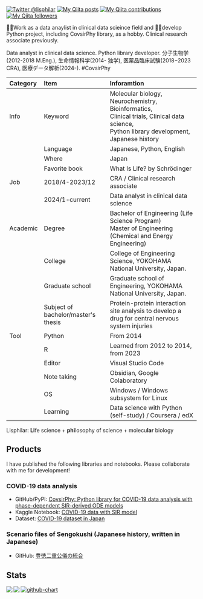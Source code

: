 [![Twitter @lisphilar](https://img.shields.io/twitter/follow/lisphilar?label=Talk%20with%20Lisphilar&style=social)](https://twitter.com/lisphilar)
[![My Qiita posts](https://qiita-badge.apiapi.app/s/lisphilar/posts.svg)](http://qiita.com/lisphilar)
[![My Qiita contributions](https://qiita-badge.apiapi.app/s/lisphilar/contributions.svg)](http://qiita.com/lisphilar)
[![My Qiita followers](https://qiita-badge.apiapi.app/s/lisphilar/followers.svg)](http://qiita.com/lisphilar)
                
👨‍💼Work as a data anaylist in clinical data scieince field and 👨‍💻develop Python project, including CovsirPhy library, as a hobby.
Clinical research associate previously.

Data analyst in clinical data science. Python library developer.
分子生物学(2012-2018 M.Eng.), 生命情報科学(2014- 独学), 医薬品臨床試験(2018−2023 CRA), 医療データ解析(2024-).
#CovsirPhy

|Category|Item|Inforamtion|
|:--|:--|:--|
| Info | Keyword | Molecular biology, Neurochemistry, Bioinformatics,<br>Clinical trials, Clinical data science,<br>Python library development,<br>Japanese history |
|| Language | Japanese, Python, English |
|| Where | Japan |
|| Favorite book | What Is Life? by Schrödinger |
| Job | 2018/4-2023/12 | CRA / Clinical research associate |
|| 2024/1-current | Data analyst in clinical data science |
| Academic | Degree | 	Bachelor of Engineering (Life Science Program)<br>Master of Engineering (Chemical and Energy Engineering) |
|| College | College of Engineering Science, YOKOHAMA National University, Japan. |
|| Graduate school | Graduate school of Engineering, YOKOHAMA National University, Japan. |
|| Subject of bachelor/master's thesis | Protein-protein interaction site analysis to develop a drug for central nervous system injuries
| Tool | Python | From 2014 |
|| R | Learned from 2012 to 2014, from 2023 |
|| Editor | Visual Studio Code |
|| Note taking | Obsidian, Google Colaboratory |
|| OS | Windows / Windows subsystem for Linux |
|| Learning | Data science with Python (self-study) / Coursera / edX |

Lisphilar: **Li**fe science + **phi**losophy of science + molecu**lar** biology

## Products
I have published the following libraries and notebooks. Please collaborate with me for development!

### COVID-19 data analysis
- GitHub/PyPI: [CovsirPhy: Python library for COVID-19 data analysis with phase-dependent SIR-derived ODE models](https://github.com/lisphilar/covid19-sir)
- Kaggle Notebook: [COVID-19 data with SIR model](https://www.kaggle.com/lisphilar/covid-19-data-with-sir-model)
- Dataset: [COVID-19 dataset in Japan](https://github.com/lisphilar/covid19-sir/tree/main/data)

### Scenario files of Sengokushi (Japanese history, written in Japanese)

- GitHub: [豊徳二重公儀の統合](https://github.com/lisphilar/sengokushi)

## Stats
<a href="https://github.com/anuraghazra/github-readme-stats">
  <img align="left" src="https://github-readme-stats.vercel.app/api?username=lisphilar&count_private=true&show_icons=true" />
</a>
<a href="https://github.com/anuraghazra/github-readme-stats">
  <img align="left" src="https://github-readme-stats.vercel.app/api/top-langs/?username=lisphilar&hide=jupyter%20notebook&langs_count=10" />
</a>

[![github-chart](https://github-chart.vercel.app/api?user=lisphilar)](https://github.com/rokumura7/github-chart)

<!--
**lisphilar/lisphilar** is a ✨ _special_ ✨ repository because its `README.md` (this file) appears on your GitHub profile.

Here are some ideas to get you started:

- 🔭 I’m currently working on ...
- 🌱 I’m currently learning ...
- 👯 I’m looking to collaborate on ...
- 🤔 I’m looking for help with ...
- 💬 Ask me about ...
- 📫 How to reach me: ...
- 😄 Pronouns: ...
- ⚡ Fun fact: ...
-->
